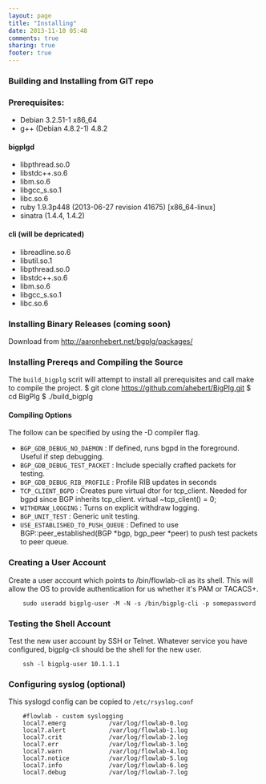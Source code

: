 ```yaml
---
layout: page
title: "Installing"
date: 2013-11-10 05:48
comments: true
sharing: true
footer: true
---
```

### Building and Installing from GIT repo
### Prerequisites:
* Debian 3.2.51-1 x86_64
* g++ (Debian 4.8.2-1) 4.8.2

#### bigplgd
* libpthread.so.0
* libstdc++.so.6
* libm.so.6
* libgcc_s.so.1
* libc.so.6
* ruby 1.9.3p448 (2013-06-27 revision 41675) [x86_64-linux]
* sinatra (1.4.4, 1.4.2)

#### cli (will be depricated)
* libreadline.so.6
* libutil.so.1
* libpthread.so.0
* libstdc++.so.6
* libm.so.6
* libgcc_s.so.1
* libc.so.6

### Installing Binary Releases (coming soon)
Download from http://aaronhebert.net/bgplg/packages/

### Installing Prereqs and Compiling the Source
The `build_bigplg` scrit will attempt to install all prerequisites and call make to compile the project.
    $ git clone https://github.com/ahebert/BigPlg.git
    $ cd BigPlg
    $ ./build_bigplg

#### Compiling Options
The follow can be specified by using the -D compiler flag.

* `BGP_GDB_DEBUG_NO_DAEMON`         : If defined, runs bgpd in the foreground.
                                    Useful if step debugging.
* `BGP_GDB_DEBUG_TEST_PACKET`       : Include specially crafted packets for testing.
* `BGP_GDB_DEBUG_RIB_PROFILE`       : Profile RIB updates in seconds
* `TCP_CLIENT_BGPD`                 : Creates pure virtual dtor for tcp_client. Needed
                                    for bgpd since BGP inherits tcp_client.
                                    virtual ~tcp_client() = 0;
* `WITHDRAW_LOGGING`                : Turns on explicit withdraw logging.
* `BGP_UNIT_TEST`                   : Generic unit testing.
* `USE_ESTABLISHED_TO_PUSH_QUEUE`   : Defined to use BGP::peer_established(BGP *bgp, bgp_peer *peer)
                                    to push test packets to peer queue.


### Creating a User Account
Create a user account which points to /bin/flowlab-cli as its shell. This will allow the OS to provide authentication for us whether it's PAM or TACACS+.

        sudo useradd bigplg-user -M -N -s /bin/bigplg-cli -p somepassword

### Testing the Shell Account
Test the new user account by SSH or Telnet. Whatever service you have configured, bigplg-cli should be the shell for the new user.

        ssh -l bigplg-user 10.1.1.1

### Configuring syslog (optional)
This syslogd config can be copied to `/etc/rsyslog.conf`

        #flowlab - custom syslogging
        local7.emerg            /var/log/flowlab-0.log
        local7.alert            /var/log/flowlab-1.log
        local7.crit             /var/log/flowlab-2.log
        local7.err              /var/log/flowlab-3.log
        local7.warn             /var/log/flowlab-4.log
        local7.notice           /var/log/flowlab-5.log
        local7.info             /var/log/flowlab-6.log
        local7.debug            /var/log/flowlab-7.log